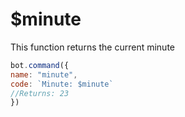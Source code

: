 # $minute

This function returns the current minute

```javascript
bot.command({
name: "minute",
code: `Minute: $minute`
//Returns: 23
})
```
